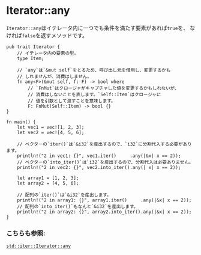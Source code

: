 # Iterator::any

`Iterator::any`はイテレータ内に一つでも条件を満たす要素があれば`true`を、
なければ`false`を返すメソッドです。

```rust,ignore
pub trait Iterator {
    // イテレータ内の要素の型。
    type Item;

    // `any`は`&mut self`をとるため、呼び出し元を借用し、変更するかも
    // しれませんが、消費はしません。
    fn any<F>(&mut self, f: F) -> bool where
        // `FnMut`はクロージャがキャプチャした値を変更するかもしれないが、
        // 消費はしないことを表します。`Self::Item`はクロージャに
        // 値を引数として渡すことを意味します。
        F: FnMut(Self::Item) -> bool {}
}
```

```rust,editable
fn main() {
    let vec1 = vec![1, 2, 3];
    let vec2 = vec![4, 5, 6];

    // ベクターの`iter()`は`&i32`を産出するので、`i32`に分割代入する必要があります。
    println!("2 in vec1: {}", vec1.iter()     .any(|&x| x == 2));
    // ベクターの`into_iter()`は`i32`を産出するので、分割代入は必要ありません。
    println!("2 in vec2: {}", vec2.into_iter().any(| x| x == 2));

    let array1 = [1, 2, 3];
    let array2 = [4, 5, 6];

    // 配列の`iter()`は`&i32`を産出します。
    println!("2 in array1: {}", array1.iter()     .any(|&x| x == 2));
    // 配列の`into_iter()`もなんと`&i32`を産出します。
    println!("2 in array2: {}", array2.into_iter().any(|&x| x == 2));
}
```

### こちらも参照:

[`std::iter::Iterator::any`][any]

[any]: https://doc.rust-lang.org/std/iter/trait.Iterator.html#method.any
